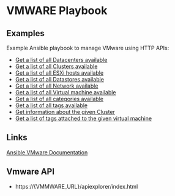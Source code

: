# VMWARE Playbook

Examples
--------

Example Ansible playbook to manage VMware using HTTP APIs:

- [Get a list of all Datacenters available](../master/get_all_datacenters.yml)
- [Get a list of all Clusters available](../master/get_all_clusters.yml)
- [Get a list of all ESXi hosts available](../master/get_all_hosts.yml)
- [Get a list of all Datastores available](../master/get_all_datastores.yml)
- [Get a list of all Network available](../master/get_all_networks.yml)
- [Get a list of all Virtual machine available](../master/get_all_vms.yml)
- [Get a list of all categories available](../master/get_all_categories.yml)
- [Get a list of all tags available](../master/get_all_tags.yml)
- [Get information about the given Cluster](../master/get_cluster_info.yml)
- [Get a list of tags attached to the given virtual machine](../master/get_all_tags_from_virtual_machine.yml)

Links
-----

[Ansible VMware Documentation](https://docs.ansible.com/ansible/latest/vmware/index.html) 

Vmware API
-----

- https://{VMMWARE_URL}/apiexplorer/index.html